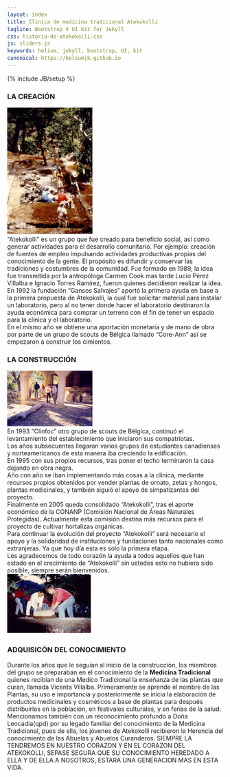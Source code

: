 ```yaml
---
layout: index
title: Clinica de medicina tradicional Atekokolli
tagline: Bootstrap 4 UI kit for Jekyll
css: historia-de-atekokolli.css
js: sliders.js
keywords: helium, jekyll, bootstrap, UI, kit
canonical: https://heliumjk.github.io
---
```

{% include JB/setup %}
<!-- Content Area Start -->
<div id="content">
  <div class="container mt-5">
    <h3>LA CREACIÓN</h3>
    <img src="assets/images/histatekokolli1.jpg" alt="" class="alignright" width=200/>
    <div>“Atekokolli” es un grupo que fue creado para beneficio social, así como generar actividades para el desarrollo comunitario. Por ejemplo: creación de fuentes de empleo impulsando actividades productivas propias del conocimiento de la gente. El propósito es difundir y conservar las tradiciones y costumbres de la comunidad. Fue formado en 1989, la idea fue transmitida por la antropóloga Carmen Cook mas tarde Lucio Pérez Villalba e Ignacio Torres Ramírez, fueron quienes decidieron realizar la idea. En 1992 la fundación “Gansos Salvajes” aportó la primera ayuda en base a la primera propuesta de Atekokolli, la cual fue solicitar material para instalar un laboratorio, pero al no tener donde hacer el laboratorio destinaron la ayuda económica para comprar un terreno con el fin de tener un espacio para la clínica y el laboratorio.</div>
    <div>En el mismo año se obtiene una aportación monetaria y de mano de obra por parte de un grupo de scouts de Bélgica llamado “Core-Ann” así se empezaron a construir los cimientos.</div>
    <h3>LA CONSTRUCCIÓN</h3>
    <img src="assets/images/histatekokolli3.jpg" alt="" class="alignleft" width=200/>
    <div>En 1993 “Clinfoc” otro grupo de scouts de Bélgica, continuó el levantamiento del establecimiento que iniciaron sus compatriotas.</div>
    <div>Los años subsecuentes llegaron varios grupos de estudiantes canadienses y norteamericanos de esta manera iba creciendo la edificación.</div>
    <div>En 1995 con sus propios recursos, tras poner el techo terminaron la casa dejando en obra negra.</div>
    <div>Año con año se iban implementando más cosas a la clínica, mediante recursos propios obtenidos por vender plantas de ornato, zetas y hongos, plantas medicinales, y también siguió el apoyo de simpatizantes del proyecto.</div>
    <div>Finalmente en 2005 queda consolidado “Atekokolli”, tras el aporte económico de la CONANP (Comisión Nacional de Áreas Naturales Protegidas). Actualmente esta comisión destina más recursos para el proyecto de cultivar hortalizas orgánicas.</div>
    <div>
    Para continuar la evolución del proyecto “Atekokolli” será necesario el apoyo y la solidaridad de instituciones y fundaciones tanto nacionales como extranjeras. Ya que hoy día esta es solo la primera etapa.</div>
    <div>
    Les agradecemos de todo corazón la ayuda a todos aquellos que han estado en el crecimiento de “Atekokolli” sin ustedes esto no hubiera sido posible, siempre serán bienvenidos.</div>
    <img src="assets/images/histatekokolli2.jpg" alt="" class="alignright" width=200/>
    <h3>ADQUISICÓN DEL CONOCIMIENTO</h3>
    <div>Durante los años que le seguían al inicio de la construcción, los miembros del grupo se preparaban en el conocimiento de la <strong>Medicina Tradicional</strong> quienes recibían de una Medico Tradicional la enseñanza de las plantas que curan, llamada Vicenta Villalba. Primeramente se aprende el nombre de las Plantas, su uso e importancia y posteriormente se inicia la elaboración de productos medicinales y cosméticos a base de plantas para después distribuirlos en la población, en festivales culturales, y en ferias de la salud.</div>
    Mencionamos también con un reconocimiento profundo a Doña Leocadia(qpd) por su legado familiar del conocimiento de la Medicina Tradicional, pues de ella, los jóvenes de Atekokolli recibieron la Herencia del conocimiento de las Abuelas y Abuelos Curanderos. SIEMPRE LA TENDREMOS EN NUESTRO CORAZON Y EN EL CORAZON DEL ATEKOKOLLI, SEPASE SEGURA QUE SU CONOCIMIENTO HEREDADO A ELLA Y DE ELLA A NOSOTROS, ESTARA UNA GENERACION MAS EN ESTA VIDA.
    <img src="assets/images/73-25.06.05-Inauguracion_Atekokolli-300x225.jpg" alt="" class="alignleft" width=200/>
                        
  </div>          
<!-- Content area end -->
</div>
